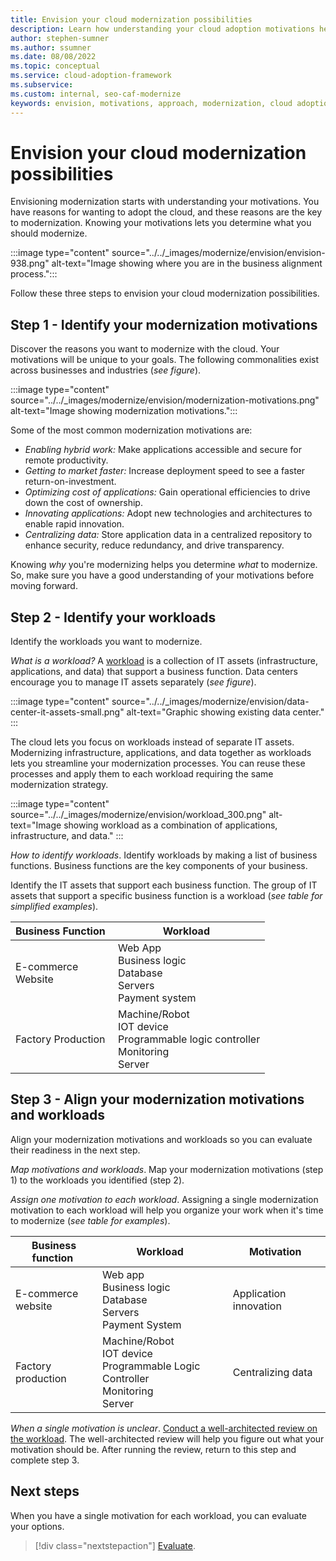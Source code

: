```yaml
---
title: Envision your cloud modernization possibilities
description: Learn how understanding your cloud adoption motivations help you establish your approach to the modernization horizons, as part of your cloud adoption-related modernization plan.
author: stephen-sumner
ms.author: ssumner
ms.date: 08/08/2022
ms.topic: conceptual
ms.service: cloud-adoption-framework
ms.subservice:
ms.custom: internal, seo-caf-modernize
keywords: envision, motivations, approach, modernization, cloud adoption framework
---
```

# Envision your cloud modernization possibilities

Envisioning modernization starts with understanding your motivations. You have reasons for wanting to adopt the cloud, and these reasons are the key to modernization. Knowing your motivations lets you determine what you should modernize.

:::image type="content" source="../../_images/modernize/envision/envision-938.png" alt-text="Image showing where you are in the business alignment process.":::

Follow these three steps to envision your cloud modernization possibilities.

## Step 1 - Identify your modernization motivations

Discover the reasons you want to modernize with the cloud. Your motivations will be unique to your goals. The following commonalities exist across businesses and industries (*see figure*).

:::image type="content" source="../../_images/modernize/envision/modernization-motivations.png" alt-text="Image showing modernization motivations.":::

Some of the most common modernization motivations are:

- *Enabling hybrid work:* Make applications accessible and secure for remote productivity.
- *Getting to market faster:* Increase deployment speed to see a faster return-on-investment.
- *Optimizing cost of applications:* Gain operational efficiencies to drive down the cost of ownership.
- *Innovating applications:* Adopt new technologies and architectures to enable rapid innovation.
- *Centralizing data:* Store application data in a centralized repository to enhance security, reduce redundancy, and drive transparency.

Knowing *why* you're modernizing helps you determine *what* to modernize. So, make sure you have a good understanding of your motivations before moving forward.

## Step 2 - Identify your workloads

Identify the workloads you want to modernize.

*What is a workload?* A [workload](../../plan/workloads.md) is a collection of IT assets (infrastructure, applications, and data) that support a business function. Data centers encourage you to manage IT assets separately (*see figure*).

:::image type="content" source="../../_images/modernize/envision/data-center-it-assets-small.png" alt-text="Graphic showing existing data center." :::

The cloud lets you focus on workloads instead of separate IT assets. Modernizing infrastructure, applications, and data together as workloads lets you streamline your modernization processes. You can reuse these processes and apply them to each workload requiring the same modernization strategy.

:::image type="content" source="../../_images/modernize/envision/workload_300.png" alt-text="Image showing workload as a combination of applications, infrastructure, and data." :::

*How to identify workloads*. Identify workloads by making a list of business functions. Business functions are the key components of your business.

Identify the IT assets that support each business function. The group of IT assets that support a specific business function is a workload (*see table for simplified examples*).

|Business Function<span title="Business Function">&nbsp;</span> |Workload <span title="Supporting IT Assets">&nbsp;</span>
| --- | --- |
|E-commerce<br>Website| Web App<br>Business logic<br>Database<br>Servers<br>Payment system|
|Factory Production|Machine/Robot<br>IOT device<br>Programmable logic controller<br>Monitoring<br>Server

## Step 3 - Align your modernization motivations and workloads

Align your modernization motivations and workloads so you can evaluate their readiness in the next step.

*Map motivations and workloads*. Map your modernization motivations (step 1) to the workloads you identified (step 2).

*Assign one motivation to each workload*. Assigning a single modernization motivation to each workload will help you organize your work when it's time to modernize (*see table for examples*).

|Business function<span title="Business Function">&nbsp;</span> |Workload <span title="Supporting IT Assets">&nbsp;</span> |Motivation<span title="Motivation">&nbsp;</span> |
| --- | --- | --- |
|E-commerce<br>website| Web app<br>Business logic<br>Database<br>Servers<br>Payment System|Application innovation
|Factory production|Machine/Robot<br>IOT device<br>Programmable Logic Controller<br>Monitoring<br>Server|Centralizing data|

*When a single motivation is unclear*. [Conduct a well-architected review on the workload](/assessments/?mode=pre-assessment&id=azure-architecture-review&session=e88fbec1-a73c-4d4f-8192-e2633676d3b9). The well-architected review will help you figure out what your motivation should be. After running the review, return to this step and complete step 3.

## Next steps

When you have a single motivation for each workload, you can evaluate your options.

> [!div class="nextstepaction"]
> [Evaluate](../../modernize/business-alignment/evaluate-modernization-options.md).
